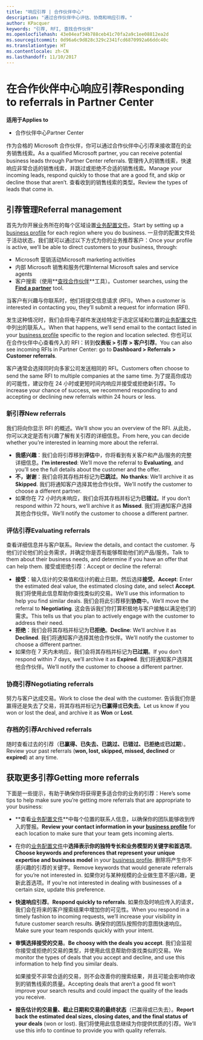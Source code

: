 ```yaml
---
title: "响应引荐 | 合作伙伴中心"
description: "通过合作伙伴中心评估、协商和响应引荐。"
author: KPacquer
keywords: "引荐, RFI, 查找合作伙伴"
ms.openlocfilehash: 43e04eaf34b788ceb41c70fa2a9c1ee08812ea2d
ms.sourcegitcommit: 0d96a6c9d828c329c2341fcd6870992a66ddc40c
ms.translationtype: HT
ms.contentlocale: zh-CN
ms.lasthandoff: 11/10/2017
---
```

# <a name="responding-to-referrals-in-partner-center"></a><span data-ttu-id="92e55-104">在合作伙伴中心响应引荐</span><span class="sxs-lookup"><span data-stu-id="92e55-104">Responding to referrals in Partner Center</span></span>

**<span data-ttu-id="92e55-105">适用于</span><span class="sxs-lookup"><span data-stu-id="92e55-105">Applies to</span></span>**

-  <span data-ttu-id="92e55-106">合作伙伴中心</span><span class="sxs-lookup"><span data-stu-id="92e55-106">Partner Center</span></span>

<span data-ttu-id="92e55-107">作为合格的 Microsoft 合作伙伴，你可以通过合作伙伴中心引荐来接收潜在的业务销售线索。</span><span class="sxs-lookup"><span data-stu-id="92e55-107">As a qualified Microsoft partner, you can receive potential business leads through Partner Center referrals.</span></span> <span data-ttu-id="92e55-108">管理传入的销售线索，快速响应非常合适的销售线索，并跳过或拒绝不合适的销售线索。</span><span class="sxs-lookup"><span data-stu-id="92e55-108">Manage your incoming leads, respond quickly to those that are a good fit, and skip or decline those that aren’t.</span></span> <span data-ttu-id="92e55-109">查看收到的销售线索的类型。</span><span class="sxs-lookup"><span data-stu-id="92e55-109">Review the types of leads that come in.</span></span> 

## <a name="referral-management"></a><span data-ttu-id="92e55-110">引荐管理</span><span class="sxs-lookup"><span data-stu-id="92e55-110">Referral management</span></span>

<span data-ttu-id="92e55-111">首先为你开展业务所在的每个区域设置[业务配置文件](create-a-marketing-profile.md)。</span><span class="sxs-lookup"><span data-stu-id="92e55-111">Start by setting up a [business profile](create-a-marketing-profile.md) for each region where you do business.</span></span> <span data-ttu-id="92e55-112">一旦你的配置文件处于活动状态，我们就可以通过以下方式为你的业务推荐客户：</span><span class="sxs-lookup"><span data-stu-id="92e55-112">Once your profile is active, we’ll be able to direct customers to your business, through:</span></span>

*  <span data-ttu-id="92e55-113">Microsoft 营销活动</span><span class="sxs-lookup"><span data-stu-id="92e55-113">Microsoft marketing activities</span></span>
*  <span data-ttu-id="92e55-114">内部 Microsoft 销售和服务代理</span><span class="sxs-lookup"><span data-stu-id="92e55-114">Internal Microsoft sales and service agents</span></span>
*  <span data-ttu-id="92e55-115">客户搜索（使用**[查找合作伙伴](https://partnercenter.microsoft.com/pcv/search)**工具）。</span><span class="sxs-lookup"><span data-stu-id="92e55-115">Customer searches, using the **[Find a partner](https://partnercenter.microsoft.com/pcv/search)** tool.</span></span>

<span data-ttu-id="92e55-116">当客户有兴趣与你联系时，他们将提交信息请求 (RFI)。</span><span class="sxs-lookup"><span data-stu-id="92e55-116">When a customer is interested in contacting you, they’ll submit a request for information (RFI).</span></span> 

<span data-ttu-id="92e55-117">发生这种情况时，我们会将电子邮件发送给特定于选定区域和位置的[业务配置文件](create-a-marketing-profile.md)中列出的联系人。</span><span class="sxs-lookup"><span data-stu-id="92e55-117">When that happens, we’ll send email to the contact listed in your [business profile](create-a-marketing-profile.md) specific to the region and location selected.</span></span> <span data-ttu-id="92e55-118">你也可以在合作伙伴中心查看传入的 RFI：转到**仪表板 > 引荐 > 客户引荐**。</span><span class="sxs-lookup"><span data-stu-id="92e55-118">You can also see incoming RFIs in Partner Center: go to **Dashboard > Referrals > Customer referrals**.</span></span>

<span data-ttu-id="92e55-119">客户通常会选择同时向多家公司发送相同的 RFI。</span><span class="sxs-lookup"><span data-stu-id="92e55-119">Customers often choose to send the same RFI to multiple companies at the same time.</span></span> <span data-ttu-id="92e55-120">为了提高你成功的可能性，建议你在 24 小时或更短时间内响应并接受或拒绝新引荐。</span><span class="sxs-lookup"><span data-stu-id="92e55-120">To increase your chance of success, we recommend responding to and accepting or declining new referrals within 24 hours or less.</span></span>

### <a name="new-referrals"></a><span data-ttu-id="92e55-121">新引荐</span><span class="sxs-lookup"><span data-stu-id="92e55-121">New referrals</span></span>

<span data-ttu-id="92e55-122">我们将向你显示 RFI 的概述。</span><span class="sxs-lookup"><span data-stu-id="92e55-122">We’ll show you an overview of the RFI.</span></span> <span data-ttu-id="92e55-123">从此处，你可以决定是否有兴趣了解有关引荐的详细信息。</span><span class="sxs-lookup"><span data-stu-id="92e55-123">From here, you can decide whether you’re interested in learning more about the referral.</span></span> 

*  <span data-ttu-id="92e55-124">**我感兴趣**：我们会将引荐移到**评估**中，你将看到有关客户和产品/服务的完整详细信息。</span><span class="sxs-lookup"><span data-stu-id="92e55-124">**I’m interested**: We’ll move the referral to **Evaluating**, and you’ll see the full details about the customer and the offer.</span></span> 
*  <span data-ttu-id="92e55-125">**不，谢谢**：我们会将其存档并标记为**已跳过**。</span><span class="sxs-lookup"><span data-stu-id="92e55-125">**No thanks**: We’ll archive it as **Skipped**.</span></span> <span data-ttu-id="92e55-126">我们将通知客户选择其他合作伙伴。</span><span class="sxs-lookup"><span data-stu-id="92e55-126">We’ll notify the customer to choose a different partner.</span></span>
*  <span data-ttu-id="92e55-127">如果你在 72 小时内未响应，我们会将其存档并标记为**已错过**。</span><span class="sxs-lookup"><span data-stu-id="92e55-127">If you don’t respond within 72 hours, we’ll archive it as **Missed**.</span></span> <span data-ttu-id="92e55-128">我们将通知客户选择其他合作伙伴。</span><span class="sxs-lookup"><span data-stu-id="92e55-128">We’ll notify the customer to choose a different partner.</span></span>

### <a name="evaluating-referrals"></a><span data-ttu-id="92e55-129">评估引荐</span><span class="sxs-lookup"><span data-stu-id="92e55-129">Evaluating referrals</span></span>

<span data-ttu-id="92e55-130">查看详细信息并与客户联系。</span><span class="sxs-lookup"><span data-stu-id="92e55-130">Review the details, and contact the customer.</span></span> <span data-ttu-id="92e55-131">与他们讨论他们的业务需求，并确定你是否有能够帮助他们的产品/服务。</span><span class="sxs-lookup"><span data-stu-id="92e55-131">Talk to them about their business needs, and determine if you have an offer that can help them.</span></span> <span data-ttu-id="92e55-132">接受或拒绝引荐：</span><span class="sxs-lookup"><span data-stu-id="92e55-132">Accept or decline the referral:</span></span> 

*  <span data-ttu-id="92e55-133">**接受**：输入估计的交易值和估计的截止日期，然后选择**接受**。</span><span class="sxs-lookup"><span data-stu-id="92e55-133">**Accept**: Enter the estimated deal value, the estimated closing date, and select **Accept**.</span></span> <span data-ttu-id="92e55-134">我们将使用此信息帮助你查找类似的交易。</span><span class="sxs-lookup"><span data-stu-id="92e55-134">We’ll use this information to help you find similar deals.</span></span> <span data-ttu-id="92e55-135">我们会将此引荐移到**协商**中。</span><span class="sxs-lookup"><span data-stu-id="92e55-135">We’ll move the referral to **Negotiating**.</span></span> <span data-ttu-id="92e55-136">这会告诉我们你打算积极地与客户接触以满足他们的需求。</span><span class="sxs-lookup"><span data-stu-id="92e55-136">This tells us that you plan to actively engage with the customer to address their need.</span></span>
*  <span data-ttu-id="92e55-137">**拒绝**：我们会将其存档并标记为**已拒绝**。</span><span class="sxs-lookup"><span data-stu-id="92e55-137">**Decline**: We’ll archive it as **Declined**.</span></span> <span data-ttu-id="92e55-138">我们将通知客户选择其他合作伙伴。</span><span class="sxs-lookup"><span data-stu-id="92e55-138">We’ll notify the customer to choose a different partner.</span></span>
*  <span data-ttu-id="92e55-139">如果你在 7 天内未响应，我们会将其存档并标记为**已过期**。</span><span class="sxs-lookup"><span data-stu-id="92e55-139">If you don’t respond within 7 days, we’ll archive it as **Expired**.</span></span> <span data-ttu-id="92e55-140">我们将通知客户选择其他合作伙伴。</span><span class="sxs-lookup"><span data-stu-id="92e55-140">We’ll notify the customer to choose a different partner.</span></span>

### <a name="negotiating-referrals"></a><span data-ttu-id="92e55-141">协商引荐</span><span class="sxs-lookup"><span data-stu-id="92e55-141">Negotiating referrals</span></span>

<span data-ttu-id="92e55-142">努力与客户达成交易。</span><span class="sxs-lookup"><span data-stu-id="92e55-142">Work to close the deal with the customer.</span></span> <span data-ttu-id="92e55-143">告诉我们你是赢得还是失去了交易，将其存档并标记为**已赢得**或**已失去**。</span><span class="sxs-lookup"><span data-stu-id="92e55-143">Let us know if you won or lost the deal, and archive it as **Won** or **Lost**.</span></span> 

### <a name="archived-referrals"></a><span data-ttu-id="92e55-144">存档的引荐</span><span class="sxs-lookup"><span data-stu-id="92e55-144">Archived referrals</span></span>

<span data-ttu-id="92e55-145">随时查看过去的引荐（**已赢得、已失去、已跳过、已错过、已拒绝**或**已过期**）。</span><span class="sxs-lookup"><span data-stu-id="92e55-145">Review your past referrals (**won, lost, skipped, missed, declined** or **expired**) at any time.</span></span> 

## <a name="getting-more-referrals"></a><span data-ttu-id="92e55-146">获取更多引荐</span><span class="sxs-lookup"><span data-stu-id="92e55-146">Getting more referrals</span></span>

<span data-ttu-id="92e55-147">下面是一些提示，有助于确保你将获得更多适合你的业务的引荐：</span><span class="sxs-lookup"><span data-stu-id="92e55-147">Here’s some tips to help make sure you’re getting more referrals that are appropriate to your business:</span></span>

*  <span data-ttu-id="92e55-148">**查看[业务配置文件](create-a-marketing-profile.md)**中每个位置的联系人信息，以确保你的团队能够收到传入的警报。</span><span class="sxs-lookup"><span data-stu-id="92e55-148">**Review your contact information in your [business profile](create-a-marketing-profile.md)** for each location to make sure that your team gets incoming alerts.</span></span>

*  <span data-ttu-id="92e55-149">在你的[业务配置文件](create-a-marketing-profile.md)中**选择表示你的独特专长和业务模型的关键字和首选项**。</span><span class="sxs-lookup"><span data-stu-id="92e55-149">**Choose keywords and preferences that represent your unique expertise and business model** in your [business profile](create-a-marketing-profile.md).</span></span> <span data-ttu-id="92e55-150">删除将产生你不感兴趣的引荐的关键字。</span><span class="sxs-lookup"><span data-stu-id="92e55-150">Remove keywords that would generate referrals for you’re not interested in.</span></span> <span data-ttu-id="92e55-151">如果你对与某种规模的企业做生意不感兴趣，更新此首选项。</span><span class="sxs-lookup"><span data-stu-id="92e55-151">If you’re not interested in dealing with businesses of a certain size, update this preference.</span></span>

*  <span data-ttu-id="92e55-152">**快速响应引荐**。</span><span class="sxs-lookup"><span data-stu-id="92e55-152">**Respond quickly to referrals**.</span></span> <span data-ttu-id="92e55-153">如果你及时响应传入的请求，我们会在将来的客户搜索结果中增加你的可见性。</span><span class="sxs-lookup"><span data-stu-id="92e55-153">When you respond in a timely fashion to incoming requests, we’ll increase your visibility in future customer search results.</span></span> <span data-ttu-id="92e55-154">确保你的团队按照你的意图快速响应。</span><span class="sxs-lookup"><span data-stu-id="92e55-154">Make sure your team responds quickly with your intent.</span></span>

*  <span data-ttu-id="92e55-155">**审慎选择接受的交易**。</span><span class="sxs-lookup"><span data-stu-id="92e55-155">**Be choosy with the deals you accept**.</span></span> <span data-ttu-id="92e55-156">我们会监视你接受或拒绝的交易的类型，并使用此信息帮助你查找类似的交易。</span><span class="sxs-lookup"><span data-stu-id="92e55-156">We monitor the types of deals that you accept and decline, and use this information to help find you similar deals.</span></span> 

   <span data-ttu-id="92e55-157">如果接受不非常合适的交易，则不会改善你的搜索结果，并且可能会影响你收到的销售线索的质量。</span><span class="sxs-lookup"><span data-stu-id="92e55-157">Accepting deals that aren’t a good fit won’t improve your search results and could impact the quality of the leads you receive.</span></span>

*  <span data-ttu-id="92e55-158">**报告估计的交易量、截止日期和交易的最终状态**（已赢得或已失去）。</span><span class="sxs-lookup"><span data-stu-id="92e55-158">**Report back the estimated deal sizes, closing dates, and the final status of your deals** (won or lost).</span></span> <span data-ttu-id="92e55-159">我们将使用此信息继续为你提供优质的引荐。</span><span class="sxs-lookup"><span data-stu-id="92e55-159">We’ll use this info to continue to provide you with quality referrals.</span></span>
